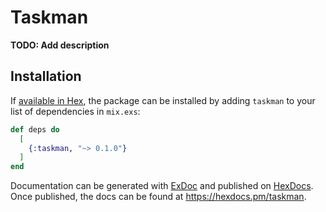 # Taskman

**TODO: Add description**

## Installation

If [available in Hex](https://hex.pm/docs/publish), the package can be installed
by adding `taskman` to your list of dependencies in `mix.exs`:

```elixir
def deps do
  [
    {:taskman, "~> 0.1.0"}
  ]
end
```

Documentation can be generated with [ExDoc](https://github.com/elixir-lang/ex_doc)
and published on [HexDocs](https://hexdocs.pm). Once published, the docs can
be found at <https://hexdocs.pm/taskman>.

